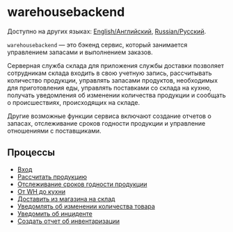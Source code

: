 # warehousebackend 

Доступно на других языках: [English/Английский](warehousebackend.md), [Russian/Русский](warehousebackend.ru.md). 

`warehousebackend` — это бэкенд сервис, который занимается управлением запасами и выполнением заказов.

Серверная служба склада для приложения службы доставки позволяет сотрудникам склада входить в свою учетную запись, рассчитывать количество продукции, управлять запасами продуктов, необходимых для приготовления еды, управлять поставками со склада на кухню, получать уведомления об изменении количества продукции и сообщать о происшествиях, происходящих на складе.

Другие возможные функции сервиса включают создание отчетов о запасах, отслеживание сроков годности продукции и управление отношениями с поставщиками.

## Процессы 

- [Вход](../processes/customer/signin.ru.md)
- [Рассчитать продукцию](../processes/warehouse/calculateproducts.ru.md)
- [Отслеживание сроков годности продукции](../processes/warehouse/trackexpirationdate.ru.md)
- [От WH до кухни](../processes/warehouse/fromwhtokitchen.ru.md)
- [Доставить из магазина на склад](../processes/courier/store2wh.ru.md)
- [Уведомлять об изменении количества товара](../processes/warehouse/notifyproductqtychanges.ru.md)
- [Уведомить об инциденте](../processes/warehouse/reportincident.ru.md)
- [Создать отчет об инвентаризации](../processes/warehouse/inventoryreport.ru.md)
